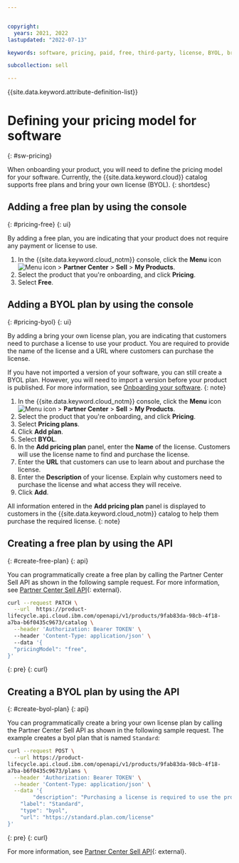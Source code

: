 ```yaml
---


copyright:
  years: 2021, 2022
lastupdated: "2022-07-13"

keywords: software, pricing, paid, free, third-party, license, BYOL, bring your own license

subcollection: sell

---
```


{{site.data.keyword.attribute-definition-list}}

# Defining your pricing model for software
{: #sw-pricing}

When onboarding your product, you will need to define the pricing model for your software. Currently, the {{site.data.keyword.cloud}} catalog supports free plans and bring your own license (BYOL).
{: shortdesc}

## Adding a free plan by using the console
{: #pricing-free}
{: ui}

By adding a free plan, you are indicating that your product does not require any payment or license to use. 

1. In the {{site.data.keyword.cloud_notm}} console, click the **Menu** icon ![Menu icon](../icons/icon_hamburger.svg "Menu") > **Partner Center** > **Sell** > **My Products**.
1. Select the product that you're onboarding, and click **Pricing**.
1. Select **Free**. 

## Adding a BYOL plan by using the console
{: #pricing-byol}
{: ui}

By adding a bring your own license plan, you are indicating that customers need to purchase a license to use your product. You are required to provide the name of the license and a URL where customers can purchase the license. 

If you have not imported a version of your software, you can still create a BYOL plan. However, you will need to import a version before your product is published. For more information, see [Onboarding your software](/docs/sell?topic=sell-sw-validate).
{: note}

1. In the {{site.data.keyword.cloud_notm}} console, click the **Menu** icon ![Menu icon](../icons/icon_hamburger.svg "Menu") > **Partner Center** > **Sell** > **My Products**.
1. Select the product that you're onboarding, and click **Pricing**.
1. Select **Pricing plans**. 
1. Click **Add plan**. 
1. Select **BYOL**.
1. In the **Add pricing plan** panel, enter the **Name** of the license. Customers will use the license name to find and purchase the license. 
1. Enter the **URL** that customers can use to learn about and purchase the license. 
1. Enter the **Description** of your license. Explain why customers need to purchase the license and what access they will receive. 
1. Click **Add**.

All information entered in the **Add pricing plan** panel is displayed to customers in the {{site.data.keyword.cloud_notm}} catalog to help them purchase the required license.
{: note}

## Creating a free plan by using the API
{: #create-free-plan}
{: api}

You can programmatically create a free plan by calling the Partner Center Sell API as shown in the following sample request. For more information, see [Partner Center Sell API](/apidocs/partner-center-sell#update-catalog){: external}.

```bash
curl --request PATCH \
  --url  https://product-
lifecycle.api.cloud.ibm.com/openapi/v1/products/9fab83da-98cb-4f18-
a7ba-b6f0435c9673/catalog \
  --header 'Authorization: Bearer TOKEN' \  
  --header 'Content-Type: application/json' \   
  --data '{
  "pricingModel": "free",
}'
```
{: pre}
{: curl}

## Creating a BYOL plan by using the API
{: #create-byol-plan}
{: api}

You can programmatically create a bring your own license plan by calling the Partner Center Sell API as shown in the following sample request. The example creates a byol plan that is named `Standard`:

```bash
curl --request POST \
  --url https://product-
lifecycle.api.cloud.ibm.com/openapi/v1/products/9fab83da-98cb-4f18-
a7ba-b6f0435c9673/plans \
  --header 'Authorization: Bearer TOKEN' \
  --header 'Content-Type: application/json' \
  --data '{
        "description": "Purchasing a license is required to use the product.",
	"label": "Standard",
	"type": "byol",
	"url": "https://standard.plan.com/license"
}'
```
{: pre}
{: curl}

For more information, see [Partner Center Sell API](/apidocs/partner-center-sell#create-plan){: external}.
